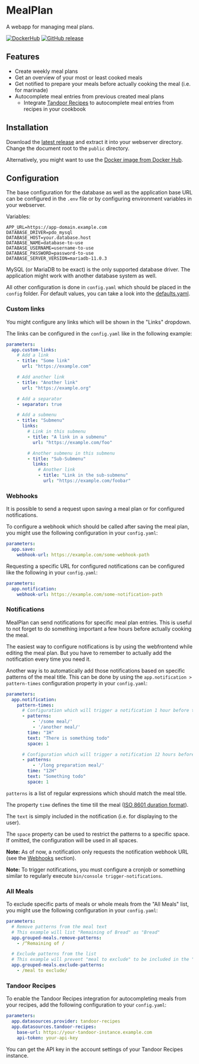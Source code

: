 # MealPlan

A webapp for managing meal plans.

[![DockerHub](https://img.shields.io/badge/download-DockerHub-blue?logo=docker)](https://hub.docker.com/r/programie/mealplan)
[![GitHub release](https://img.shields.io/github/v/release/Programie/MealPlan)](https://github.com/Programie/MealPlan/releases/latest)

## Features

* Create weekly meal plans
* Get an overview of your most or least cooked meals
* Get notified to prepare your meals before actually cooking the meal (i.e. for marinade)
* Autocomplete meal entries from previous created meal plans
  * Integrate [Tandoor Recipes](https://docs.tandoor.dev) to autocomplete meal entries from recipes in your cookbook

## Installation

Download the [latest release](https://github.com/Programie/MealPlan/releases/latest) and extract it into your webserver directory. Change the document root to the `public` directory.

Alternatively, you might want to use the [Docker image from Docker Hub](https://hub.docker.com/r/programie/mealplan).

## Configuration

The base configuration for the database as well as the application base URL can be configured in the `.env` file or by configuring environment variables in your webserver.

Variables:

```dotenv
APP_URL=https://app-domain.example.com
DATABASE_DRIVER=pdo_mysql
DATABASE_HOST=your.database.host
DATABASE_NAME=database-to-use
DATABASE_USERNAME=username-to-use
DATABASE_PASSWORD=password-to-use
DATABASE_SERVER_VERSION=mariadb-11.0.3
```

MySQL (or MariaDB to be exact) is the only supported database driver. The application might work with another database system as well.

All other configuration is done in `config.yaml` which should be placed in the `config` folder. For default values, you can take a look into the [defaults.yaml](config/defaults.yaml).

### Custom links

You might configure any links which will be shown in the "Links" dropdown.

The links can be configured in the `config.yaml` like in the following example:

```yaml
parameters:
  app.custom-links:
    # Add a link
    - title: "Some link"
      url: "https://example.com"

    # Add another link
    - title: "Another link"
      url: "https://example.org"

    # Add a separator
    - separator: true

    # Add a submenu
    - title: "Submenu"
      links:
        # Link in this submenu
        - title: "A link in a submenu"
          url: "https://example.com/foo"

        # Another submenu in this submenu
        - title: "Sub-Submenu"
          links:
            # Another link
            - title: "Link in the sub-submenu"
              url: "https://example.com/foobar"
```

### Webhooks

It is possible to send a request upon saving a meal plan or for configured notifications.

To configure a webhook which should be called after saving the meal plan, you might use the following configuration in your `config.yaml`:

```yaml
parameters:
  app.save:
    webhook-url: https://example.com/some-webhook-path
```

Requesting a specific URL for configured notifications can be configured like the following in your `config.yaml`:

```yaml
parameters:
  app.notification:
    webhook-url: https://example.com/some-notification-path
```

### Notifications

MealPlan can send notifications for specific meal plan entries. This is useful to not forget to do something important a few hours before actually cooking the meal.

The easiest way to configure notifications is by using the webfrontend while editing the meal plan. But you have to remember to actually add the notification every time you need it.

Another way is to automatically add those notifications based on specific patterns of the meal title. This can be done by using the `app.notification > pattern-times` configuration property in your `config.yaml`:

```yaml
parameters:
  app.notification:
    pattern-times:
      # Configuration which will trigger a notification 1 hour before the meal time
      - patterns:
          - '/some meal/'
          - '/another meal/'
        time: "1H"
        text: "There is something todo"
        space: 1

      # Configuration which will trigger a notification 12 hours before the meal time
      - patterns:
          - '/long preparation meal/'
        time: "12H"
        text: "Something todo"
        space: 1
```

`patterns` is a list of regular expressions which should match the meal title.

The property `time` defines the time till the meal ([ISO 8601 duration format](https://en.wikipedia.org/wiki/ISO_8601#Durations)).

The `text` is simply included in the notification (i.e. for displaying to the user).

The `space` property can be used to restrict the patterns to a specific space. If omitted, the configuration will be used in all spaces.

**Note:** As of now, a notification only requests the notification webhook URL (see the [Webhooks](#webhooks) section).

**Note:** To trigger notifications, you must configure a cronjob or something similar to regularly execute `bin/console trigger-notifications`.

### All Meals

To exclude specific parts of meals or whole meals from the "All Meals" list, you might use the following configuration in your `config.yaml`:

```yaml
parameters:
  # Remove patterns from the meal text
  # This example will list "Remaining of Bread" as "Bread"
  app.grouped-meals.remove-patterns:
    - /^Remaining of /

  # Exclude patterns from the list
  # This example will prevent "meal to exclude" to be included in the "All Meals" list
  app.grouped-meals.exclude-patterns:
    - /meal to exclude/
```

### Tandoor Recipes

To enable the Tandoor Recipes integration for autocompleting meals from your recipes, add the following configuration to your `config.yaml`:

```yaml
parameters:
  app.datasources.provider: tandoor-recipes
  app.datasources.tandoor-recipes:
    base-url: https://your-tandoor-instance.example.com
    api-token: your-api-key
```

You can get the API key in the account settings of your Tandoor Recipes instance.